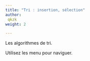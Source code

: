 ```yaml
---
title: "Tri : insertion, sélection"
author:
 qkzk
weight: 2

---
```



Les algorithmes de tri.

Utilisez les menu pour naviguer.
